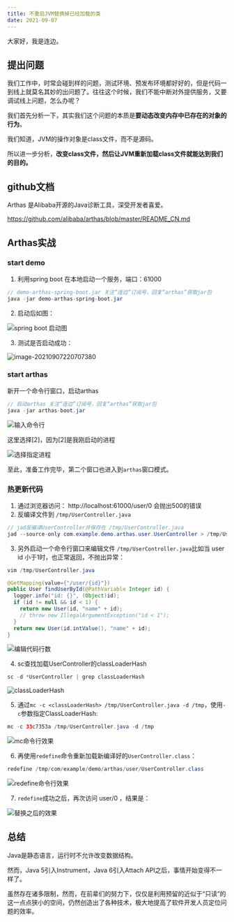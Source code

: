 ```yaml
---
title: 不重启JVM替换掉已经加载的类
date: 2021-09-07
---
```


大家好，我是连边。



## 提出问题

我们工作中，时常会碰到样的问题，测试环境、预发布环境都好好的，但是代码一到线上就莫名其妙的出问题了。往往这个时候，我们不能中断对外提供服务，又要调试线上问题，怎么办呢？

我们首先分析一下，其实我们这个问题的本质是**要动态改变内存中已存在的对象的行为**。

我们知道，JVM的操作对象是class文件，而不是源码。

所以进一步分析，**改变class文件，然后让JVM重新加载class文件就能达到我们的目的。**



## github文档

Arthas 是Alibaba开源的Java诊断工具，深受开发者喜爱。

https://github.com/alibaba/arthas/blob/master/README_CN.md



## Arthas实战

### start demo

1. 利用spring boot 在本地启动一个服务，端口：61000

```java
// demo-arthas-spring-boot.jar 关注“连边”订阅号，回复“arthas”获取jar包
java -jar demo-arthas-spring-boot.jar
```

2. 启动后如图：

![spring boot 启动图](http://mkstatic.lianbian.net/20210907220553.png)

3. 测试是否启动成功：

![image-20210907220707380](http://mkstatic.lianbian.net/20210907220707.png)

### start arthas

新开一个命令行窗口，启动arthas

```java
// 启动arthas 关注“连边”订阅号，回复“arthas”获取jar包
java -jar arthas-boot.jar
```

![输入命令行](http://mkstatic.lianbian.net/20210907220915.png)

这里选择[2]，因为[2]是我刚启动的进程

![选择指定进程](http://mkstatic.lianbian.net/20210907221107.png)

至此，准备工作完毕，第二个窗口也进入到```arthas```窗口模式。

### 热更新代码

1. 通过浏览器访问： http://localhost:61000/user/0 会抛出500的错误
2. 反编译文件到 ```/tmp/UserController.java```

```java
// jad反编译UserController并保存在 /tmp/UserController.java
jad --source-only com.example.demo.arthas.user.UserController > /tmp/UserController.java
```

3. 另外启动一个命令行窗口来编辑文件 ```/tmp/UserController.java```比如当 user id 小于1时，也正常返回，不抛出异常：

```java
vim /tmp/UserController.java

@GetMapping(value={"/user/{id}"})
public User findUserById(@PathVariable Integer id) {
  logger.info("id: {}", (Object)id);
  if (id != null && id < 1) {
    return new User(id, "name" + id);
    // throw new IllegalArgumentException("id < 1");
  }
  return new User(id.intValue(), "name" + id);
}
```

![编辑代码行数](http://mkstatic.lianbian.net/20210907222450.png)

4. sc查找加载UserController的classLoaderHash

```java
sc -d *UserController | grep classLoaderHash
```

![classLoaderHash](http://mkstatic.lianbian.net/20210907222520.png)

5. 通过`mc -c <classLoaderHash> /tmp/UserController.java -d /tmp`，使用`-c`参数指定ClassLoaderHash:

```java
mc -c 33c7353a /tmp/UserController.java -d /tmp
```

![mc命令行效果](http://mkstatic.lianbian.net/20210907222641.png)

6. 再使用`redefine`命令重新加载新编译好的`UserController.class`：

```java
redefine /tmp/com/example/demo/arthas/user/UserController.class
```

![redefine命令行效果](http://mkstatic.lianbian.net/20210907222757.png)

7. `redefine`成功之后，再次访问 user/0 ，结果是：

![替换之后的效果](http://mkstatic.lianbian.net/20210907222858.png)

## 总结

Java是静态语言，运行时不允许改变数据结构。

然而，Java 5引入Instrument，Java 6引入Attach API之后，事情开始变得不一样了。

虽然存在诸多限制，然而，在前辈们的努力下，仅仅是利用预留的近似于“只读”的这一点点狭小的空间，仍然创造出了各种技术，极大地提高了软件开发人员定位问题的效率。